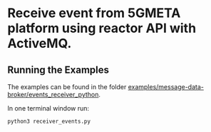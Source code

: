 
# Receive event from 5GMETA platform using reactor API with ActiveMQ.


## Running the Examples

The examples can be found in the folder [examples/message-data-broker/events_receiver_python](https://github.com/5gmeta/5gmeta-dev/tree/main/examples/message-data-broker/events_receiver_python).

In one terminal window run:

    python3 receiver_events.py
